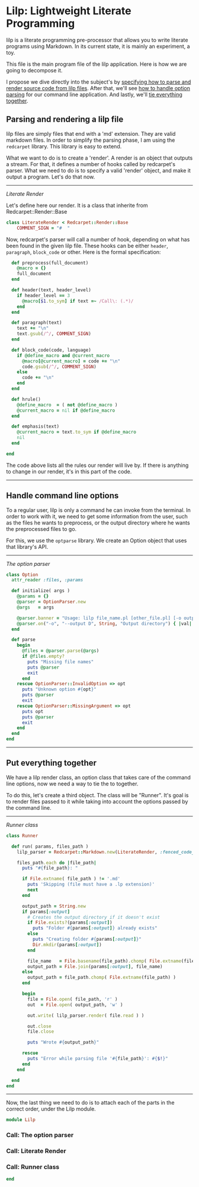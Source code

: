 Lilp: Lightweight Literate Programming
======================================

lilp is a literate programming pre-processor that allows you to write literate programs
using Markdown. In its current state, it is mainly an experiment, a toy.

This file is the main program file of the lilp application. Here is how we are going to
decompose it.

I propose we dive directly into the subject's by
 [specifying how to parse and render source code from lilp files](#step1).
After that, we'll see [how to handle option parsing](#step2) for our
command line application. And lastly, we'll [tie everything together](step3).

## Parsing and rendering a lilp file <a id="step1"/>

lilp files are simply files that end with a 'md' extension. They are valid markdown files.
In order to simplify the parsing phase, I am using the `redcarpet` library. This library
is easy to extend.

What we want to do is to create a 'render'. A render is an object that outputs a stream.
For that, it defines a number of hooks called by redcarpet's parser. What we need to do
is to specify a valid 'render' object, and make it output a program. Let's do that now.

* * *
_Literate Render_

Let's define here our render. It is a class that inherite from Redcarpet::Render::Base

~~~~~~ ruby
class LiterateRender < Redcarpet::Render::Base
	COMMENT_SIGN = "#  "
~~~~~~

Now, redcarpet's parser will call a number of hook, depending on what has been found
in the given lilp file. These hooks can be either `header`, `paragraph`, `block_code`
or other. Here is the formal specification:

~~~~~~ ruby
  def preprocess(full_document)
    @macro = {}
    full_document
  end

  def header(text, header_level)
    if header_level == 3
      @macro[$1.to_sym] if text =~ /Call\: (.*)/
    end
  end

  def paragraph(text)
    text += "\n"
    text.gsub(/^/, COMMENT_SIGN)
  end

  def block_code(code, language)
    if @define_macro and @current_macro
      @macro[@current_macro] = code += "\n"
      code.gsub(/^/, COMMENT_SIGN)
    else
      code += "\n"
    end
  end

  def hrule()
    @define_macro  = ( not @define_macro )
    @current_macro = nil if @define_macro
  end

  def emphasis(text)
    @current_macro = text.to_sym if @define_macro
    nil
  end

end
~~~~~~

The code above lists all the rules our render will live by. If there is anything to
change in our render, it's in this part of the code.

* * *

## Handle command line options <a id="step2"/>

To a regular user, lilp is only a command he can invoke from the terminal. In order
to work with it, we need to get some information from the user, such as the files
he wants to preprocess, or the output directory where he wants the preprocessed files
to go.

For this, we use the `optparse` library. We create an Option object that uses that library's
API.

* * *
_The option parser_

~~~~~~ ruby
class Option
  attr_reader :files, :params

  def initialize( args )
    @params = {}
    @parser = OptionParser.new
    @args   = args

    @parser.banner = "Usage: lilp file_name.pl [other_file.pl] [-o output_dir]"
    @parser.on("-o", "--output D", String, "Output directory") { |val| @params[:output] = File.join('.', "#{val}") }
  end

  def parse
    begin
      @files = @parser.parse(@args)
      if @files.empty?
        puts "Missing file names"
        puts @parser
        exit
      end
    rescue OptionParser::InvalidOption => opt
      puts "Unknown option #{opt}"
      puts @parser
      exit
    rescue OptionParser::MissingArgument => opt
      puts opt
      puts @parser
      exit
    end
  end
end
~~~~~~

* * *

## Put everything together <a id="step3"/>

We have a lilp render class, an option class that takes care of the command line
options, now we need a way to tie the to together.

To do this, let's create a third object. The class will be "Runner". It's goal
is to render files passed to it while taking into account the options passed by
the command line.

* * *
_Runner class_

~~~~~~ ruby
class Runner

  def run( params, files_path )
    lilp_parser = Redcarpet::Markdown.new(LiterateRender, :fenced_code_blocks => true)

    files_path.each do |file_path|
      puts "#{file_path}: "

      if File.extname( file_path ) != '.md'
        puts 'Skipping (file must have a .lp extension)'
        next
      end

      output_path = String.new
      if params[:output]
        # Creates the output directory if it doesn't exist
        if File.exists?(params[:output])
          puts "Folder #{params[:output]} already exists"
        else
          puts "Creating folder #{params[:output]}"
          Dir.mkdir(params[:output])
        end

        file_name   = File.basename(file_path).chomp( File.extname(file_path) )
        output_path = File.join(params[:output], file_name)
      else
        output_path = file_path.chomp( File.extname(file_path) )
      end

      begin
        file = File.open( file_path, 'r' )
        out  = File.open( output_path, 'w' )

        out.write( lilp_parser.render( file.read ) )

        out.close
        file.close

        puts "Wrote #{output_path}"

      rescue
        puts "Error while parsing file '#{file_path}': #{$!}"
      end
    end

  end
end
~~~~~~

* * *

Now, the last thing we need to do is to attach each of the parts in the correct order, under
the Lilp module.

~~~~~~ ruby
module Lilp
~~~~~~

### Call: The option parser ###
### Call: Literate Render ###
### Call: Runner class ###

~~~~~~ ruby
end
~~~~~~
